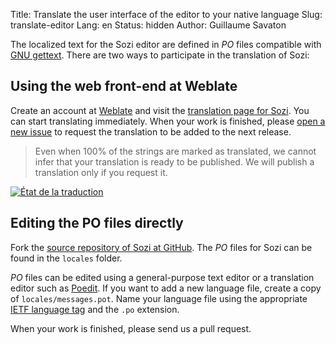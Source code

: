 Title: Translate the user interface of the editor to your native language
Slug: translate-editor
Lang: en
Status: hidden
Author: Guillaume Savaton

The localized text for the Sozi editor are defined in *PO* files compatible with
[GNU gettext](https://www.gnu.org/software/gettext/).
There are two ways to participate in the translation of Sozi:

Using the web front-end at Weblate
----------------------------------------

Create an account at [Weblate](https://hosted.weblate.org)
and visit the [translation page for Sozi](https://hosted.weblate.org/projects/sozi/translations/).
You can start translating immediately.
When your work is finished, please [open a new issue](https://github.com/senshu/Sozi/issues)
to request the translation to be added to the next release.

> Even when 100% of the strings are marked as translated, we cannot
> infer that your translation is ready to be published.
> We will publish a translation only if you request it.

<a href="https://hosted.weblate.org/engage/sozi/?utm_source=widget">
<img src="https://hosted.weblate.org/widgets/sozi/-/translations/multi-auto.svg" alt="État de la traduction" />
</a>

Editing the PO files directly
-----------------------------

Fork the [source repository of Sozi at GitHub](https://github.com/senshu/Sozi).
The *PO* files for Sozi can be found in the `locales` folder.

*PO* files can be edited using a general-purpose text editor or a translation editor such as
[Poedit](http://poedit.net/).
If you want to add a new language file, create a copy of `locales/messages.pot`.
Name your language file using the appropriate [IETF language tag](http://www.langtag.net/)
and the `.po` extension.

When your work is finished, please send us a pull request.
